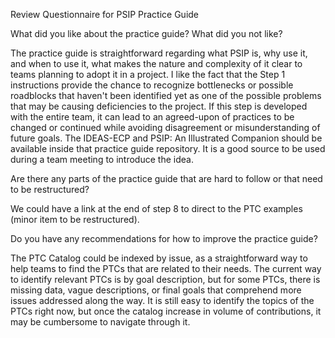 
Review Questionnaire for PSIP Practice Guide

What did you like about the practice guide? What did you not like?

The practice guide is straightforward regarding what PSIP is, why use it, and when to use it,
what makes the nature and complexity of it clear to teams planning to adopt it in a project.
I like the fact that the Step 1 instructions provide the chance to recognize bottlenecks or 
possible roadblocks that haven't been identified yet as one of the possible problems that may 
be causing deficiencies to the project. If this step is developed with the entire team, it can lead
to an agreed-upon of practices to be changed or continued while avoiding disagreement or misunderstanding of future goals.
The IDEAS-ECP and PSIP: An Illustrated Companion should be available inside that practice guide repository. It is a good source
to be used during a team meeting to introduce the idea.



Are there any parts of the practice guide that are hard to follow or that need to be restructured?

We could have a link at the end of step 8 to direct to the PTC examples (minor item to be restructured).



Do you have any recommendations for how to improve the practice guide?

The PTC Catalog could be indexed by issue, as a straightforward way to help teams to find the PTCs that are
related to their needs. The current way to identify relevant PTCs is by goal description, but for some PTCs,
there is missing data, vague descriptions, or final goals that comprehend more issues addressed  along the way.
It is still easy to identify the topics of the PTCs right now, but once the catalog increase in 
volume of contributions, it may be cumbersome to navigate through it.